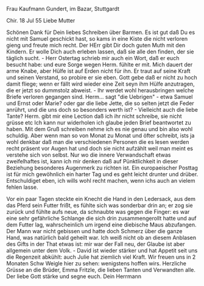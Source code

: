Frau Kaufmann Gundert, im Bazar, Stuttgardt

 Chir. 18 Jul 55
Liebe Mutter

Schönen Dank für Dein liebes Schreiben über Barmen. Es ist gut daß Du es nicht mit Samuel geschickt hast, so kams in eine Kiste die nicht verloren gieng und freute mich recht. Der HErr gibt Dir doch guten Muth mit den Kindern. Er wolle Dich auch erleben lassen, daß sie alle den finden, der sie täglich sucht. - Herr Ostertag schrieb mir auch ein Wort, daß er euch besucht habe: und eure Sorge wegen Herm. fühlte er mit. Mich dauert der arme Knabe, aber Hülfe ist auf Erden nicht für ihn. Er traut auf seine Kraft und seinen Verstand, so probire er sie eben. Gott gebe daß er nicht zu hoch damit fliege; wenn er fällt wird wieder eine Zeit seyn ihm Hülfe anzutragen, die er jetzt so dummstolz abweist. - Ihr werdet wohl herausbringen welche Briefe verloren gegangen sind. Herm... sagt "die Uebrigen" - etwa Samuel und Ernst oder Marie? oder gar die liebe Jette, die so selten jetzt die Feder anrührt, und die uns doch so besonders werth ist? - Vielleicht auch die liebe Tante? Herm. gibt mir eine Lection daß ich ihr nicht schreibe, sie nicht grüsse etc Ich kann nur widerholen ich glaube jeden Brief beantwortet zu haben. Mit dem Gruß schreiben nehme ich es nie genau und bin also wohl schuldig. Aber wenn man so von Monat zu Monat und öfter schreibt, ists ja wohl denkbar daß man die verschiedenen Personen die es lesen werden recht präsent vor Augen hat und doch sie nicht aufzählt weil man meint es verstehe sich von selbst. Nur wo die innere Verwandschaft etwas zweifelhaftes ist, kann ich mir denken daß auf Pünktlichkeit in dieser Beziehung besonderes Augenmerk zu richten ist. Ein europaeischer Posttag ist für mich gewöhnlich ein harter Tag und es geht leicht drunter und drüber. Entschuldiget eben, ich wills wohl recht machen, wenn ichs auch an vielem fehlen lasse.

Vor ein paar Tagen steckte ein Knecht die Hand in den Ledersack, aus dem das Pferd sein Futter frißt, es fühlte sich was sonderbar drin an; er zog sie zurück und fühlte aufs neue, da schnaubte was gegen die Finger: es war eine sehr gefährliche Schlange die sich drin zusammengerollt hatte und auf dem Futter lag, wahrscheinlich um irgend eine diebische Maus abzufangen. Der Mann war nicht gebissen und hatte doch Schmerz über die ganze Hand, was natürlich bald geheilt war. Ich weiß nicht ob an diesem Anblasen des Gifts in der That etwas ist: mir war der Fall neu, der Glaube ist aber allgemein unter dem Volk. - David ist wieder stärker und hat Appetit seit uns die Regenzeit abkühlt: auch Julie hat ziemlich viel Kraft. Wir freuen uns in 2 Monaten Schw Weigle hier zu sehen: wenigstens hoffen wirs. Herzliche Grüsse an die Brüder, Emma Fritzle, die lieben Tanten und Verwandten alle. Der liebe Gott stärke und segne euch.
 Dein Herrmann

